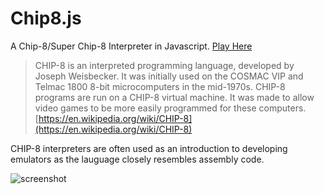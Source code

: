 # Chip8.js
A Chip-8/Super Chip-8 Interpreter in Javascript.
[Play Here](https://sethpipho.github.io/Chip8.js/)

>CHIP-8 is an interpreted programming language, developed by Joseph Weisbecker. It was initially used on the COSMAC VIP and Telmac 1800 8-bit microcomputers in the mid-1970s. CHIP-8 programs are run on a CHIP-8 virtual machine. It was made to allow video games to be more easily programmed for these computers. [https://en.wikipedia.org/wiki/CHIP-8](https://en.wikipedia.org/wiki/CHIP-8)

CHIP-8 interpreters are often used as an introduction to developing emulators as the lauguage closely resembles assembly code. 

![screenshot](https://sethpipho.github.io/Chip8.js/static/screenshot.PNG)
